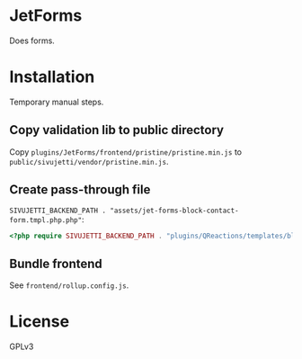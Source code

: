 # JetForms

Does forms.

# Installation

Temporary manual steps.

## Copy validation lib to public directory

Copy `plugins/JetForms/frontend/pristine/pristine.min.js` to `public/sivujetti/vendor/pristine.min.js`.

## Create pass-through file

`SIVUJETTI_BACKEND_PATH . "assets/jet-forms-block-contact-form.tmpl.php.php"`:

```php
<?php require SIVUJETTI_BACKEND_PATH . "plugins/QReactions/templates/block-contact-form.tmpl.php" ?>
```

## Bundle frontend

See `frontend/rollup.config.js`.

# License

GPLv3